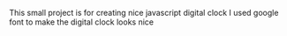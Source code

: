 This small project is for creating nice javascript digital clock 
I used google font to make the digital clock looks nice 
